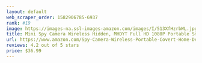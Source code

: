 ```yaml
---
layout: default 
﻿web_scraper_order: 1582906785-6937
rank: #19
image: https://images-na.ssl-images-amazon.com/images/I/513XfHzrbWL.jpg
title: Mini Spy Camera Wireless Hidden, MHDYT Full HD 1080P Portable Small Covert Home Nanny Cam…
url: https://www.amazon.com/Spy-Camera-Wireless-Portable-Covert-Home-Detection-Surveillance/dp/B07X7D3BC9/ref=zg_mw_photo_19?_encoding=UTF8&psc=1&refRID=C6DA0XF7JAQBJB1KF3C0
reviews: 4.2 out of 5 stars
price: $36.99 
---
```

